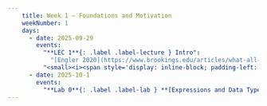 ```yaml
---
    title: Week 1 – Foundations and Motivation
    weekNumber: 1
    days:
      - date: 2025-09-29
        events:
          "**LEC 1**{: .label .label-lecture } Intro":
            "[Engler 2020](https://www.brookings.edu/articles/what-all-policy-analysts-need-to-know-about-data-science/), [Peixoto 2025](https://www.techpolicy.press/why-generative-ai-isnt-transforming-government-yet-and-what-we-can-do-about-it/){: .readings-right }"
          "<small><i><span style='display: inline-block; padding-left: 80px'><b>Keywords:</b> Dimensionality, policy, introduction, syllabus</span></i></small>":
      - date: 2025-10-1
        events:
          "**Lab 0**{: .label .label-lab } **[Expressions and Data Types](http://datahub.ucsd.edu/user-redirect/git-sync?repo=https://github.com/dsc-courses/dsc10-2023-fa&subPath=labs/lab00/lab00.ipynb)**":               
---
```

